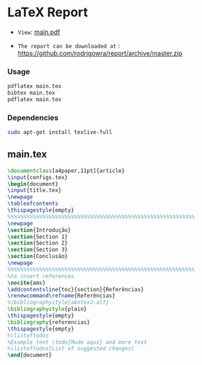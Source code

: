 # LaTeX Report

* `View`: [main.pdf](https://github.com/rodrigowra/report/blob/master/main.pdf)

* `The report can be downloaded at` : <https://github.com/rodrigowra/report/archive/master.zip>

### Usage

```bash
pdflatex main.tex
bibtex main.tex
pdflatex main.tex
```

### Dependencies

```bash
sudo apt-get install texlive-full
```
main.tex
-----
<!---
Add the contents of `myfile.tex` into your LaTeX source code, for example using `\input{myfile.tex}`. 
Make sure that the required packages (such as `pgfplots`) are loaded in the preamble of your document as in the example:
-->
```latex
\documentclass[a4paper,11pt]{article}
\input{configs.tex}
\begin{document}
\input{title.tex}
\newpage
\tableofcontents
\thispagestyle{empty}
%%%%%%%%%%%%%%%%%%%%%%%%%%%%%%%%%%%%%%%%%%%%%%%%%%%%%%%%%%%
\newpage
\section{Introdução}
\section{Section 1}
\section{Section 2}
\section{Section 3}
\section{Conclusão}
\newpage
%%%%%%%%%%%%%%%%%%%%%%%%%%%%%%%%%%%%%%%%%%%%%%%%%%%%%%%%%%%
%to insert references
\nocite{ams} 
\addcontentsline{toc}{section}{Referências}
\renewcommand\refname{Referências}
%\bibliographystyle{abntex2-alf}
\bibliographystyle{plain}
\thispagestyle{empty}
\bibliography{referencias}
\thispagestyle{empty}
%\listoftodos
%Example text \todo{Mude aqui} and more text
%\listoftodos[List of suggested changes]
\end{document}
```

